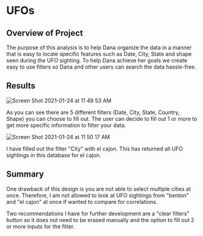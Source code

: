 # UFOs

## Overview of Project
The purpose of this analysis is to help Dana organize the data in a manner that is easy to locate specific features such as Date, City, State and shape seen during the UFO sighting.
To help Dana achieve her goals we create easy to use filters so Dana and other users can search the data hassle-free.

## Results
![Screen Shot 2021-01-24 at 11 49 53 AM](https://user-images.githubusercontent.com/72036895/105640472-8311df00-5e3b-11eb-851c-22afc954f2dd.png)


As you can see there are 5 different filters (Date, City, State, Country, Shape) you can choose to fill out. The user can decide to fill out 1 or more to get more specific information to filter your data.

![Screen Shot 2021-01-24 at 11 50 17 AM](https://user-images.githubusercontent.com/72036895/105640543-e56adf80-5e3b-11eb-8f96-bf6c93451058.png)



I have filled out the filter "City" with el cajon. This has returned all UFO sightings in this database for el cajon.

## Summary
One drawback of this design is you are not able to select multiple cities at once. Therefore, I am not allowed to look at UFO sightings from "benton" and "el cajon" at once if wanted to compare for correlations.

Two recommendations I have for further development are a "clear filters" button so it does not need to be erased manually and the option to fill out 2 or more inputs for the filter.
